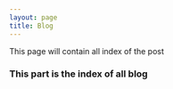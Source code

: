 ```yaml
---
layout: page
title: Blog
---
```


<p class="message">
  This page will contain all index of the post
</p>

### This part is the index of all blog